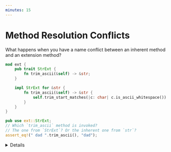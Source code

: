 ```yaml
---
minutes: 15
---
```


# Method Resolution Conflicts

What happens when you have a name conflict between an inherent method and an
extension method?

```rust
mod ext {
    pub trait StrExt {
        fn trim_ascii(&self) -> &str;
    }

    impl StrExt for &str {
        fn trim_ascii(&self) -> &str {
            self.trim_start_matches(|c: char| c.is_ascii_whitespace())
        }
    }
}

pub use ext::StrExt;
// Which `trim_ascii` method is invoked?
// The one from `StrExt`? Or the inherent one from `str`?
assert_eq!(" dad ".trim_ascii(), "dad");
```

<details>

- The foreign type may, in a newer version, add a new inherent method with the
  same name of our extension method.

  Survey the class: what do the students think will happen in the example above?
  Will there be a compiler error? Will one of the two methods be given higher
  priority? Which one?

  Add a `panic!("Extension trait")` in the body of `StrExt::trim_ascii` to
  clarify which method is being invoked.

- [Inherent methods have higher priority than trait methods][1], _if_ they have
  the same name and the **same receiver**, e.g. they both expect `&self` as
  input. The situation becomes more nuanced if the use a **different receiver**,
  e.g., `&mut self` vs `&self`.

  Change the signature of `StrExt::trim_ascii` to
  `fn trim_ascii(&mut self) -> &str` and modify the invocation accordingly:

  ```rust
  assert_eq!((&mut " dad ").trim_ascii(), "dad");
  ```

  Now `StrExt::trim_ascii` is invoked, rather than the inherent method, since
  `&mut self` has a higher priority than `&self`, the one used by the inherent
  method.

  Point the students to the Rust reference for more information on
  [method resolution][2]. An explanation with more extensive examples can be
  found in [an open PR to the Rust reference][3].

- Avoid naming conflicts between extension trait methods and inherent methods.
  Rust's method resolution algorithm is complex and may surprise users of your
  code.

## More to explore

- The interaction between the priority search used by Rust's method resolution
  algorithm and automatic `Deref`ing can be used to emulate
  [specialization][4] on the stable toolchain, primarily in the context of
  macro-generated code. Check out ["Autoref Specialization"][5] for the specific
  details.

</details>

[1]: https://doc.rust-lang.org/stable/reference/expressions/method-call-expr.html#r-expr.method.candidate-search
[2]: https://doc.rust-lang.org/stable/reference/expressions/method-call-expr.html
[3]: https://github.com/rust-lang/reference/pull/1725
[4]: https://github.com/rust-lang/rust/issues/31844
[5]: https://github.com/dtolnay/case-studies/blob/master/autoref-specialization/README.md
